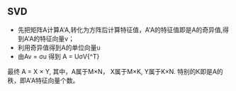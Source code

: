 ## SVD
* 先把矩阵A计算A'A,转化为方阵后计算特征值，A'A的特征值即是A的奇异值,得到A'A的特征向量v；
* 利用奇异值得到A的单位向量u
* 由Av = σu 得到 A = UσV{^T}

最终 A = X × Y, 其中，A属于M×N， X属于M×K, Y属于K×N. 特别的K即是A的秩，即A'A特征向量个数。